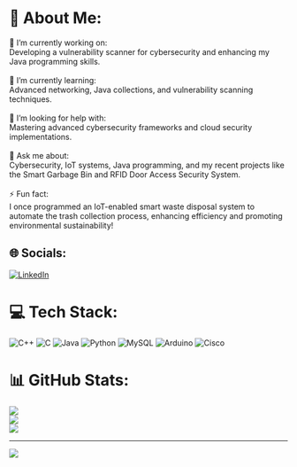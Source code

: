 # 💫 About Me:
🔭 I’m currently working on:<br>Developing a vulnerability scanner for cybersecurity and enhancing my Java programming skills.<br><br>🧠 I’m currently learning:<br>Advanced networking, Java collections, and vulnerability scanning techniques.<br><br>🌱 I’m looking for help with:<br>Mastering advanced cybersecurity frameworks and cloud security implementations.<br><br>💬 Ask me about:<br>Cybersecurity, IoT systems, Java programming, and my recent projects like the Smart Garbage Bin and RFID Door Access Security System.<br><br>⚡ Fun fact:<br>I once programmed an IoT-enabled smart waste disposal system to automate the trash collection process, enhancing efficiency and promoting environmental sustainability!


## 🌐 Socials:
[![LinkedIn](https://img.shields.io/badge/LinkedIn-%230077B5.svg?logo=linkedin&logoColor=white)](https://linkedin.com/in/aviabhishek00x) 

# 💻 Tech Stack:
![C++](https://img.shields.io/badge/c++-%2300599C.svg?style=for-the-badge&logo=c%2B%2B&logoColor=white) ![C](https://img.shields.io/badge/c-%2300599C.svg?style=for-the-badge&logo=c&logoColor=white) ![Java](https://img.shields.io/badge/java-%23ED8B00.svg?style=for-the-badge&logo=openjdk&logoColor=white) ![Python](https://img.shields.io/badge/python-3670A0?style=for-the-badge&logo=python&logoColor=ffdd54) ![MySQL](https://img.shields.io/badge/mysql-4479A1.svg?style=for-the-badge&logo=mysql&logoColor=white) ![Arduino](https://img.shields.io/badge/-Arduino-00979D?style=for-the-badge&logo=Arduino&logoColor=white) ![Cisco](https://img.shields.io/badge/cisco-%23049fd9.svg?style=for-the-badge&logo=cisco&logoColor=black)
# 📊 GitHub Stats:
![](https://github-readme-stats.vercel.app/api?username=aviabhishek00x&theme=dark&hide_border=false&include_all_commits=false&count_private=false)<br/>
![](https://github-readme-streak-stats.herokuapp.com/?user=aviabhishek00x&theme=dark&hide_border=false)<br/>
![](https://github-readme-stats.vercel.app/api/top-langs/?username=aviabhishek00x&theme=dark&hide_border=false&include_all_commits=false&count_private=false&layout=compact)

---
[![](https://visitcount.itsvg.in/api?id=aviabhishek00x&icon=0&color=0)](https://visitcount.itsvg.in)

<!-- Proudly created with GPRM ( https://gprm.itsvg.in ) -->
